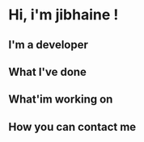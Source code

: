 # Hi, i'm jibhaine !

## I'm a developer

## What I've done

## What'im working on

## How you can contact me